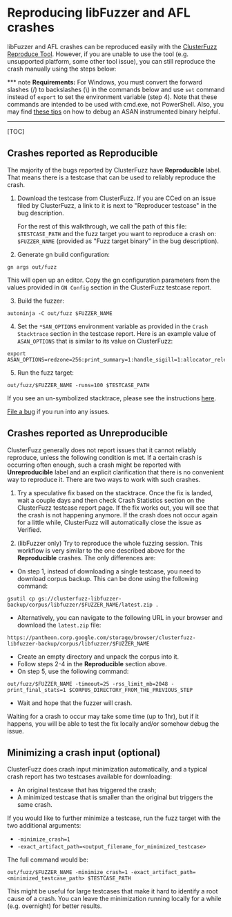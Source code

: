 # Reproducing libFuzzer and AFL crashes

libFuzzer and AFL crashes can be reproduced easily with the
[ClusterFuzz Reproduce Tool]. However, if you are unable to use the tool (e.g.
unsupported platform, some other tool issue), you can still reproduce the crash
manually using the steps below:

*** note
**Requirements:** For Windows, you must convert the forward slashes (/) to
backslashes (\\) in the commands below and use `set` command instead of `export`
to set the environment variable (step 4). Note that these commands are intended
to be used with cmd.exe, not PowerShell. Also, you may find [these tips] on how
to debug an ASAN instrumented binary helpful.
***

[TOC]

## Crashes reported as Reproducible

The majority of the bugs reported by ClusterFuzz have **Reproducible** label.
That means there is a testcase that can be used to reliably reproduce the crash.

1. Download the testcase from ClusterFuzz. If you are CCed on an issue filed by
   ClusterFuzz, a link to it is next to "Reproducer testcase" in the bug
   description.

   For the rest of this walkthrough, we call the path of this
   file: `$TESTCASE_PATH` and the fuzz target you want to reproduce a
   crash on: `$FUZZER_NAME` (provided as "Fuzz target binary" in the bug
   description).

2. Generate gn build configuration:

```
gn args out/fuzz
```

   This will open up an editor. Copy the gn configuration parameters from the
   values provided in `GN Config` section in the ClusterFuzz testcase report.


3. Build the fuzzer:

```
autoninja -C out/fuzz $FUZZER_NAME
```

4. Set the `*SAN_OPTIONS` environment variable as provided in the
   `Crash Stacktrace` section in the testcase report.
   Here is an example value of `ASAN_OPTIONS` that is similar to its value on
   ClusterFuzz:

```
export ASAN_OPTIONS=redzone=256:print_summary=1:handle_sigill=1:allocator_release_to_os_interval_ms=500:print_suppressions=0:strict_memcmp=1:allow_user_segv_handler=0:use_sigaltstack=1:handle_sigfpe=1:handle_sigbus=1:detect_stack_use_after_return=0:alloc_dealloc_mismatch=0:detect_leaks=0:print_scariness=1:allocator_may_return_null=1:handle_abort=1:check_malloc_usable_size=0:detect_container_overflow=0:quarantine_size_mb=256:detect_odr_violation=0:symbolize=1:handle_segv=1:fast_unwind_on_fatal=1
```

5. Run the fuzz target:

```
out/fuzz/$FUZZER_NAME -runs=100 $TESTCASE_PATH
```

If you see an un-symbolized stacktrace, please see the instructions [here].

[File a bug] if you run into any issues.

## Crashes reported as Unreproducible

ClusterFuzz generally does not report issues that it cannot reliably reproduce,
unless the following condition is met. If a certain crash is occurring often
enough, such a crash might be reported with **Unreproducible** label and an
explicit clarification that there is no convenient way to reproduce it. There
are two ways to work with such crashes.

1. Try a speculative fix based on the stacktrace. Once the fix is landed, wait a
   couple days and then check Crash Statistics section on the ClusterFuzz
   testcase report page. If the fix works out, you will see that the crash is
   not happening anymore. If the crash does not occur again for a little while,
   ClusterFuzz will automatically close the issue as Verified.

2. (libFuzzer only) Try to reproduce the whole fuzzing session. This workflow is
   very similar to the one described above for the **Reproducible** crashes. The
   only differences are:

  * On step 1, instead of downloading a single testcase, you need to download
    corpus backup. This can be done using the following command:
```
gsutil cp gs://clusterfuzz-libfuzzer-backup/corpus/libfuzzer/$FUZZER_NAME/latest.zip .
```

  * Alternatively, you can navigate to the following URL in your browser and
    download the `latest.zip` file:
```
https://pantheon.corp.google.com/storage/browser/clusterfuzz-libfuzzer-backup/corpus/libfuzzer/$FUZZER_NAME
```

  * Create an empty directory and unpack the corpus into it.
  * Follow steps 2-4 in the **Reproducible** section above.
  * On step 5, use the following command:

```
out/fuzz/$FUZZER_NAME -timeout=25 -rss_limit_mb=2048 -print_final_stats=1 $CORPUS_DIRECTORY_FROM_THE_PREVIOUS_STEP
```

  * Wait and hope that the fuzzer will crash.

Waiting for a crash to occur may take some time (up to 1hr), but if it happens,
you will be able to test the fix locally and/or somehow debug the issue.

## Minimizing a crash input (optional)

ClusterFuzz does crash input minimization automatically, and a typical crash
report has two testcases available for downloading:

* An original testcase that has triggered the crash;
* A minimized testcase that is smaller than the original but triggers the same
  crash.

If you would like to further minimize a testcase, run the fuzz target with the
two additional arguments:

* `-minimize_crash=1`
* `-exact_artifact_path=<output_filename_for_minimized_testcase>`

The full command would be:

```
out/fuzz/$FUZZER_NAME -minimize_crash=1 -exact_artifact_path=<minimized_testcase_path> $TESTCASE_PATH
```

This might be useful for large testcases that make it hard to identify a root
cause of a crash. You can leave the minimization running locally for a while
(e.g. overnight) for better results.


[ClusterFuzz Reproduce Tool]: https://github.com/google/clusterfuzz-tools
[File a bug]: https://bugs.chromium.org/p/chromium/issues/entry?component=Tools%3EStability%3ElibFuzzer&comment=What%20problem%20are%20you%20seeing
[here]: getting_started.md#symbolize-stacktrace
[these tips]: https://github.com/google/sanitizers/wiki/AddressSanitizerWindowsPort#debugging
